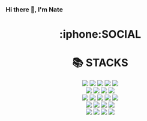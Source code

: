 ### Hi there 👋, I'm Nate

<div align=center>
  <h1>:iphone:SOCIAL</h1>

  
  
  <h1>📚 STACKS</h1></div>

<div align=center> 
  <img src="https://img.shields.io/badge/java-007396?style=for-the-badge&logo=java&logoColor=white"> 
  <img src="https://img.shields.io/badge/c++-00599C?style=for-the-badge&logo=c%2B%2B&logoColor=white">
  <img src="https://img.shields.io/badge/python-3776AB?style=for-the-badge&logo=python&logoColor=white">
  <img src="https://img.shields.io/badge/C%23-%23512BD4?style=for-the-badge&logo=csharp&logoColor=white">
  <img src="https://img.shields.io/badge/Google%20Apps%20Script-%234285F4?style=for-the-badge&logo=googleappsscript&logoColor=white">
  <br>
  
  <img src="https://img.shields.io/badge/Visual%20Studio-%235C2D91?style=for-the-badge&logo=visualstudio&logoColor=white">
  <img src="https://img.shields.io/badge/Visual%20Studio%20Code-%23007ACC?style=for-the-badge&logo=visualstudiocode&logoColor=white">
  <img src="https://img.shields.io/badge/IntelliJ-%23000000?style=for-the-badge&logo=intellijidea&logoColor=white">
  <img src="https://img.shields.io/badge/PyCharm-%23000000?style=for-the-badge&logo=pycharm&logoColor=white">
  <br>

  <img src="https://img.shields.io/badge/Numpy-%23013243?style=for-the-badge&logo=numpy&logoColor=white">
  <img src="https://img.shields.io/badge/.net-%23512BD4?style=for-the-badge&logo=dotnet&logoColor=white">
  <img src="https://img.shields.io/badge/Monogame-%23E73C00?style=for-the-badge&logo=monogame&logoColor=white">
  <img src="https://img.shields.io/badge/opengl-%235586A4?style=for-the-badge&logo=opengl&logoColor=white">
  <img src="https://img.shields.io/badge/AHK-%23334455?style=for-the-badge&logo=autohotkey&logoColor=white">
  <br>

  <img src="https://img.shields.io/badge/opencv-%235C3EE8?style=for-the-badge&logo=opencv&logoColor=white">
  <img src="https://img.shields.io/badge/json-%23000000?style=for-the-badge&logo=json&logoColor=white">
  <img src="https://img.shields.io/badge/Gradle-%2302303A?style=for-the-badge&logo=gradle&logoColor=white">
  <img src="https://img.shields.io/badge/SDL-navy?style=for-the-badge&logo=sdl&logoColor=white">
  <br>
  
  <img src="https://img.shields.io/badge/github-181717?style=for-the-badge&logo=github&logoColor=white">
  <img src="https://img.shields.io/badge/git-F05032?style=for-the-badge&logo=git&logoColor=white">
  <img src="https://img.shields.io/badge/Windows-%230078D4?style=for-the-badge&logo=windows&logoColor=white">
  <img src="https://img.shields.io/badge/MacOS-%23000000?style=for-the-badge&logo=apple&logoColor=white">
    
  <br>
</div>











<!--
**NateEbling/NateEbling** is a ✨ _special_ ✨ repository because its `README.md` (this file) appears on your GitHub profile.

Here are some ideas to get you started:

- 🔭 I’m currently working on ...
- 🌱 I’m currently learning ...
- 👯 I’m looking to collaborate on ...
- 🤔 I’m looking for help with ...
- 💬 Ask me about ...
- 📫 How to reach me: ...
- 😄 Pronouns: ...
- ⚡ Fun fact: ...
-->
